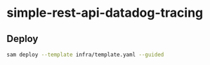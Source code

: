 # simple-rest-api-datadog-tracing

## Deploy

```sh
sam deploy --template infra/template.yaml --guided
```
